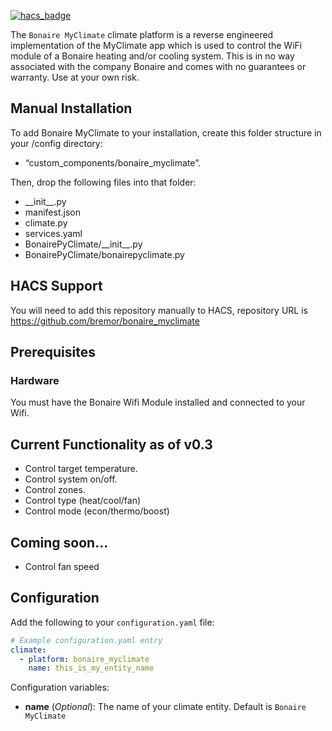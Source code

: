 [![hacs_badge](https://img.shields.io/badge/HACS-Default-orange.svg?style=for-the-badge)](https://github.com/custom-components/hacs)

The `Bonaire MyClimate` climate platform is a reverse engineered implementation of the MyClimate app which is used to control the WiFi module of a Bonaire heating and/or cooling system. This is in no way associated with the company Bonaire and comes with no guarantees or warranty. Use at your own risk.

## Manual Installation 
To add Bonaire MyClimate to your installation, create this folder structure in your /config directory:
- “custom_components/bonaire_myclimate”.

Then, drop the following files into that folder:
- \_\_init__.py
- manifest.json
- climate.py
- services.yaml
- BonairePyClimate/\_\_init__.py
- BonairePyClimate/bonairepyclimate.py

## HACS Support
You will need to add this repository manually to HACS, repository URL is https://github.com/bremor/bonaire_myclimate 

## Prerequisites
### Hardware
You must have the Bonaire Wifi Module installed and connected to your Wifi.

## Current Functionality as of v0.3
- Control target temperature.
- Control system on/off.
- Control zones.
- Control type (heat/cool/fan)
- Control mode (econ/thermo/boost)

## Coming soon...
- Control fan speed

## Configuration
Add the following to your `configuration.yaml` file:

```yaml
# Example configuration.yaml entry
climate:
  - platform: bonaire_myclimate
    name: this_is_my_entity_name
```

Configuration variables:

- **name** (*Optional*): The name of your climate entity. Default is `Bonaire MyClimate`
